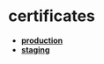<!-- generated by markdown-notes-tree -->

# certificates

<!-- optional markdown-notes-tree directory description starts here -->

<!-- optional markdown-notes-tree directory description ends here -->

- [**production**](production)
- [**staging**](staging)
